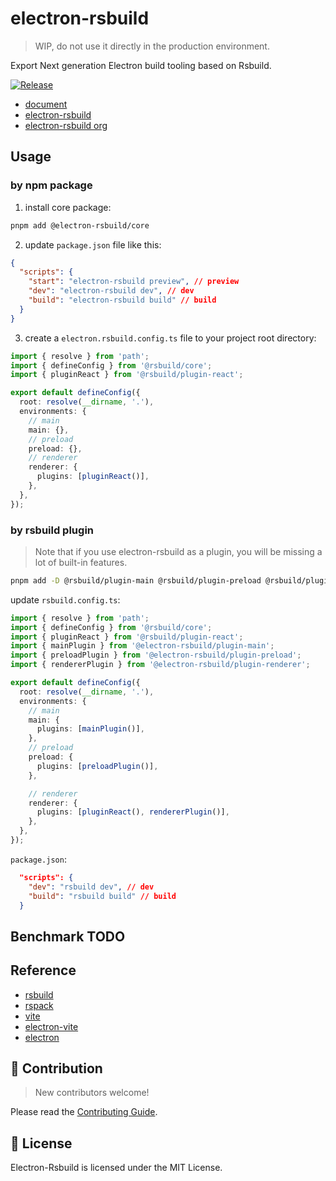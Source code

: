# electron-rsbuild

> WIP, do not use it directly in the production environment.

Export Next generation Electron build tooling based on Rsbuild.

[![Release](https://github.com/electron-rsbuild/electron-rsbuild/actions/workflows/release.yml/badge.svg)](https://github.com/electron-rsbuild/electron-rsbuild/actions/workflows/release.yml)

- [document](https://electron-rsbuild.org/)
- [electron-rsbuild](https://github.com/electron-rsbuild/electron-rsbuild/)
- [electron-rsbuild org](https://github.com/electron-rsbuild/)

## Usage

### by npm package

1. install core package:

```sh
pnpm add @electron-rsbuild/core
```

2. update `package.json` file like this:

```json
{
  "scripts": {
    "start": "electron-rsbuild preview", // preview
    "dev": "electron-rsbuild dev", // dev
    "build": "electron-rsbuild build" // build
  }
}
```

3. create a `electron.rsbuild.config.ts` file to your project root directory:

```ts
import { resolve } from 'path';
import { defineConfig } from '@rsbuild/core';
import { pluginReact } from '@rsbuild/plugin-react';

export default defineConfig({
  root: resolve(__dirname, '.'),
  environments: {
    // main
    main: {},
    // preload
    preload: {},
    // renderer
    renderer: {
      plugins: [pluginReact()],
    },
  },
});
```

### by rsbuild plugin

> Note that if you use electron-rsbuild as a plugin, you will be missing a lot of built-in features.

```sh
pnpm add -D @rsbuild/plugin-main @rsbuild/plugin-preload @rsbuild/plugin-renderer
```

update `rsbuild.config.ts`:

```ts
import { resolve } from 'path';
import { defineConfig } from '@rsbuild/core';
import { pluginReact } from '@rsbuild/plugin-react';
import { mainPlugin } from '@electron-rsbuild/plugin-main';
import { preloadPlugin } from '@electron-rsbuild/plugin-preload';
import { rendererPlugin } from '@electron-rsbuild/plugin-renderer';

export default defineConfig({
  root: resolve(__dirname, '.'),
  environments: {
    // main
    main: {
      plugins: [mainPlugin()],
    },
    // preload
    preload: {
      plugins: [preloadPlugin()],
    },

    // renderer
    renderer: {
      plugins: [pluginReact(), rendererPlugin()],
    },
  },
});
```

`package.json`:

```json
  "scripts": {
    "dev": "rsbuild dev", // dev
    "build": "rsbuild build" // build
  }

```

## Benchmark TODO

## Reference

- [rsbuild](https://github.com/web-infra-dev/rsbuild)
- [rspack](https://github.com/web-infra-dev/rspack)
- [vite](https://github.com/vitejs/vite)
- [electron-vite](https://github.com/alex8088/electron-vite)
- [electron](https://github.com/electron/electron)

## 🤝 Contribution

> New contributors welcome!

Please read the [Contributing Guide](https://github.com/electron-rsbuild/electron-rsbuild/blob/main/CONTRIBUTING.md).

## 📖 License

Electron-Rsbuild is licensed under the MIT License.
